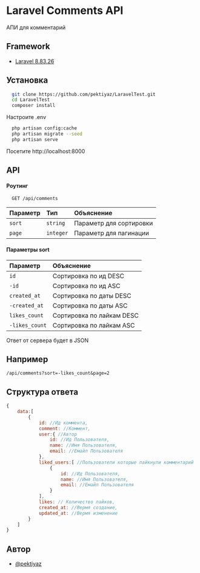 
# Laravel Comments API

АПИ для комментарий 




## Framework

 - [Laravel 8.83.26](https://laravel.com/docs)


## Установка



```bash
  git clone https://github.com/pektiyaz/LaravelTest.git
  cd LaravelTest
  composer install
```
Настроите .env 
```bash
  php artisan config:cache
  php artisan migrate --seed
  php artisan serve
```
Посетите http://localhost:8000
    
## API

#### Роутинг

```http
  GET /api/comments
```

| Параметр | Тип     | Объяснение                |
| :-------- | :------- | :------------------------- |
| `sort` | `string` |       Параметр для сортировки  |
| `page` | `integer` |      Параметр для пагинации  |

#### Параметры sort 
| Параметр | Объяснение                |
| :-------- | :------------------------- |
| `id` |       Сортировка по ид DESC  |
| `-id` |       Сортировка по ид ASC  |
| `created_at` |       Сортировка по даты DESC  |
| `-created_at` |       Сортировка по даты ASC  |
| `likes_count` |       Сортировка по лайкам DESC  |
| `-likes_count` |       Сортировка по лайкам ASC  |




Ответ от сервера будет в JSON


## Например

`/api/comments?sort=-likes_count&page=2`


## Структура ответа

```javascript
{
    data:[
        {
            id: //Ид коммента,
            comment: //Коммент,
            user:{ //Автор 
                id: //Ид Пользователя,
                name: //Имя Пользователя,
                email: //Емайл Пользователя
            },
            liked_users:[ //Пользователи которые лайкнули комментарий
                {
                    id: //Ид Пользователя,
                    name: //Имя Пользователя,
                    email: //Емайл Пользователя
                }
            ],
            likes: // Количество лайков,
            created_at: //Вермя создание,
            updated_at: //Вермя изменение
        }
    ]
}
```

## Автор

- [@pektiyaz](https://www.github.com/pektiyaz)

